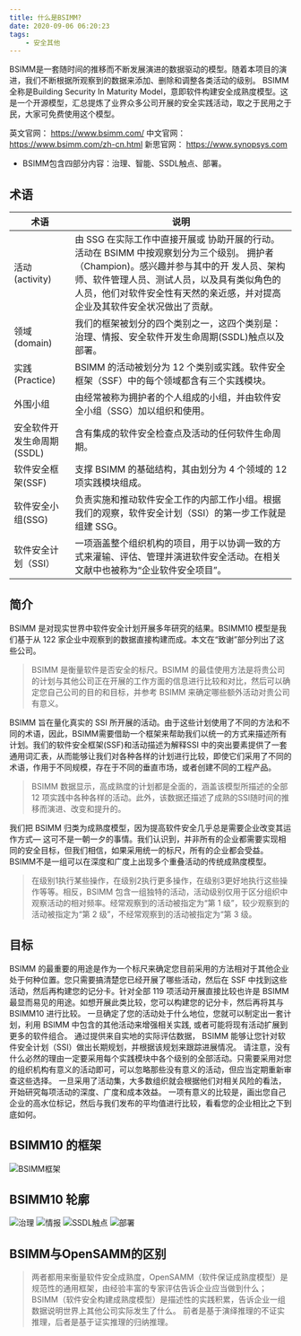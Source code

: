 ```yaml
---
title: 什么是BSIMM?
date: 2020-09-06 06:20:23
tags:
    - 安全其他
---
```


BSIMM是一套随时间的推移而不断发展演进的数据驱动的模型。随着本项目的演进，我们不断根据所观察到的数据来添加、删除和调整各类活动的级别。
BSIMM全称是Building Security In Maturity Model，意即软件构建安全成熟度模型。这是一个开源模型，汇总提炼了业界众多公司开展的安全实践活动，取之于民用之于民，大家可免费使用这个模型。
<!--more-->

英文官网：
https://www.bsimm.com/
中文官网：
https://www.bsimm.com/zh-cn.html
新思官网：
https://www.synopsys.com

* BSIMM包含四部分内容：治理、智能、SSDL触点、部署。

## 术语

| 术语                     | 说明                                                                                                                                                                                                                                                                |
| -------------------------- | --------------------------------------------------------------------------------------------------------------------------------------------------------------------------------------------------------------------------------------------------------------------- |
| 活动(activity)           | 由 SSG 在实际工作中直接开展或 协助开展的行动。活动在 BSIMM 中按观察划分为三个级别。 拥护者（Champion)。感兴趣并参与其中的开 发人员、架构师、软件管理人员、测试人员，以及具有类似角色的人员，他们对软件安全性有天然的亲近感，并对提高企业及其软件安全状况做出了贡献。  |
| 领域(domain)             | 我们的框架被划分的四个类别之一，这四个类别是：治理、情报、安全软件开发生命周期(SSDL)触点以及部署。                                                                                                                      |
| 实践(Practice)           | BSIMM 的活动被划分为 12 个类别或实践。软件安全框架（SSF）中的每个领域都含有三个实践模块。                                                                                                                                       |
| 外围小组               | 由经常被称为拥护者的个人组成的小组，并由软件安全小组（SSG）加以组织和使用。                                                                                                                                                       |
| 安全软件开发生命周期(SSDL) | 含有集成的软件安全检查点及活动的任何软件生命周期。                                                                                                                                                                                           |
| 软件安全框架(SSF)    | 支撑 BSIMM 的基础结构，其由划分为 4 个领域的 12 项实践模块组成。                                                                                                                                                                             |
| 软件安全小组(SSG)    | 负责实施和推动软件安全工作的内部工作小组。根据我们的观察，软件安全计划（SSI）的第一步工作就是组建 SSG。                                                                                                               |
| 软件安全计划（SSI） | 一项涵盖整个组织机构的项目，用于以协调一致的方式来灌输、评估、管理并演进软件安全活动。在相关文献中也被称为“企业软件安全项目”。                                                                      |


## 简介
BSIMM 是对现实世界中软件安全计划开展多年研究的结果。BSIMM10 模型是我们基于从 122 家企业中观察到的数据直接构建而成。本文在“致谢”部分列出了这些公司。
>BSIMM 是衡量软件是否安全的标尺。BSIMM 的最佳使用方法是将贵公司的计划与其他公司正在开展的工作方面的信息进行比较和对比，然后可以确定您自己公司的目的和目标，并参考 BSIMM 来确定哪些额外活动对贵公司有意义。

BSIMM 旨在量化真实的 SSI 所开展的活动。由于这些计划使用了不同的方法和不同的术语，因此，BSIMM需要借助一个框架来帮助我们以统一的方式来描述所有计划。我们的软件安全框架(SSF)和活动描述为解释SSI 中的突出要素提供了一套通用词汇表，从而能够让我们对各种各样的计划进行比较，即使它们采用了不同的术语，作用于不同规模，存在于不同的垂直市场，或者创建不同的工程产品。
>BSIMM 数据显示，高成熟度的计划都是全面的，涵盖该模型所描述的全部 12 项实践中各种各样的活动。此外，该数据还描述了成熟的SSI随时间的推移而演进、改变和提升的。

我们把 BSIMM 归类为成熟度模型，因为提高软件安全几乎总是需要企业改变其运作方式— 这可不是一朝一夕的事情。我们认识到，并非所有的企业都需要实现相同的安全目标，但我们相信，如果采用统一的标尺，所有的企业都会受益。BSIMM不是一组可以在深度和广度上出现多个重叠活动的传统成熟度模型。
>在级别1执行某些操作，在级别2执行更多操作，在级别3更好地执行这些操作等等。相反，BSIMM 包含一组独特的活动，活动级别仅用于区分组织中观察活动的相对频率。经常观察到的活动被指定为“第 1 级”，较少观察到的活动被指定为“第 2 级”，不经常观察到的活动被指定为“第 3 级。


## 目标

BSIMM 的最重要的用途是作为一个标尺来确定您目前采用的方法相对于其他企业处于何种位置。您只需要搞清楚您已经开展了哪些活动，然后在 SSF 中找到这些活动，然后再构建您的记分卡。针对全部 119 项活动开展直接比较也许是 BSIMM 最显而易见的用途。如想开展此类比较，您可以构建您的记分卡，然后再将其与 BSIMM10 进行比较。
一旦确定了您的活动处于什么地位，您就可以制定出一套计划，利用 BSIMM 中包含的其他活动来增强相关实践, 或者可能将现有活动扩展到更多的软件组合。 通过提供来自实地的实际评估数据， BSIMM 能够让您针对软件安全计划（SSI）做出长期规划，并根据该规划来跟踪进展情况。
请注意，没有什么必然的理由一定要采用每个实践模块中各个级别的全部活动。只需要采用对您的组织机构有意义的活动即可，可以忽略那些没有意义的活动，但应当定期重新审查这些选择。 一旦采用了活动集，大多数组织就会根据他们对相关风险的看法，开始研究每项活动的深度、广度和成本效益。
一项有意义的比较是，画出您自己企业的高水位标记，然后与我们发布的平均值进行比较，看看您的企业相比之下到底如何。

## BSIMM10 的框架

![BSIMM框架](BSIMM框架.png)


## BSIMM10 轮廓

![治理](治理.png)
![情报](情报.png)
![SSDL触点](SSDL触点.png)
![部署](部署.png)


## BSIMM与OpenSAMM的区别

>两者都用来衡量软件安全成熟度，OpenSAMM（软件保证成熟度模型）是规范性的通用框架，由经验丰富的专家评估告诉企业应当做到什么；BSIMM（软件安全构建成熟度模型）是描述性的实践积累，告诉企业一组数据说明世界上其他公司实际发生了什么。 前者是基于演绎推理的不证实推理，后者是基于证实推理的归纳推理。
